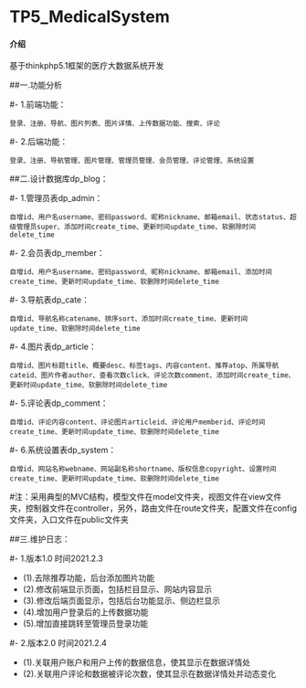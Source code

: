 # TP5_MedicalSystem

#### 介绍
基于thinkphp5.1框架的医疗大数据系统开发

##一.功能分析

#- 1.前端功能：

	登录、注册、导航、图片列表、图片详情、上传数据功能、搜索、评论
#- 2.后端功能：

	登录、注册、导航管理、图片管理、管理员管理、会员管理、评论管理、系统设置
	
##二.设计数据库dp_blog：

#- 1.管理员表dp_admin：

    自增id、用户名username、密码password、昵称nickname、邮箱email、状态status、超级管理员super、添加时间create_time、更新时间update_time、软删除时间delete_time

#- 2.会员表dp_member：

    自增id、用户名username、密码password、昵称nickname、邮箱email、添加时间create_time、更新时间update_time、软删除时间delete_time

#- 3.导航表dp_cate：

    自增id、导航名称catename、排序sort、添加时间create_time、更新时间update_time、软删除时间delete_time

#- 4.图片表dp_article：

    自增id、图片标题title、概要desc、标签tags、内容content、推荐atop、所属导航cateid、图片作者author、查看次数click、评论次数comment、添加时间create_time、更新时间update_time、软删除时间delete_time

#- 5.评论表dp_comment：

    自增id、评论内容content、评论图片articleid、评论用户memberid、评论时间create_time、更新时间update_time、软删除时间delete_time

#- 6.系统设置表dp_system：

    自增id、网站名称webname、网站副名称shortname、版权信息copyright、设置时间create_time、更新时间update_time、软删除时间delete_time

#注：采用典型的MVC结构，模型文件在model文件夹，视图文件在view文件夹，控制器文件在controller，另外，路由文件在route文件夹，配置文件在config文件夹，入口文件在public文件夹

	
##三.维护日志：

#- 1.版本1.0  时间2021.2.3

- (1).去除推荐功能，后台添加图片功能
- (2).修改前端显示页面，包括栏目显示、网站内容显示
- (3).修改后端页面显示，包括后台功能显示、侧边栏显示
- (4).增加用户登录后的上传数据功能 
- (5).增加直接跳转至管理员登录功能

#- 2.版本2.0  时间2021.2.4

- (1).关联用户账户和用户上传的数据信息，使其显示在数据详情处
- (2).关联用户评论和数据被评论次数，使其显示在数据详情处并动态变化
